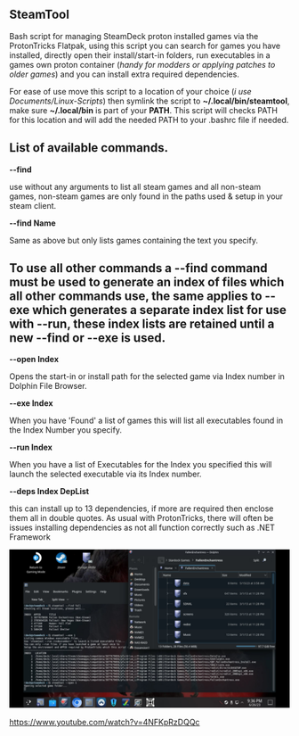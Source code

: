 ## SteamTool
Bash script for managing SteamDeck proton installed games via the ProtonTricks Flatpak, using this script you can search for games you have installed, directly open their install/start-in folders, run executables in a games own proton container (*handy for modders or applying patches to older games*) and you can install extra required dependencies.

For ease of use move this script to a location of your choice (*i use Documents/Linux-Scripts*) then symlink the script to **~/.local/bin/steamtool**, make sure **~/.local/bin** is part of your **PATH**.  This script will checks PATH for this location and will add the needed PATH to your .bashrc file if needed. 

## List of available commands.

**--find**

use without any arguments to list all steam games and all non-steam games, non-steam games are only found in the paths used & setup in your steam client.
  
**--find Name**

Same as above but only lists games containing the text you specify.

## To use all other commands a --find command must be used to generate an index of files which all other commands use, the same applies to --exe which generates a separate index list for use with --run, these index lists are retained until a new --find or --exe is used.

**--open Index**

Opens the start-in or install path for the selected game via Index number in Dolphin File Browser.
  
**--exe Index**

When you have 'Found' a list of games this will list all executables found in the Index Number you specify.

**--run Index**

When you have a list of Executables for the Index you specified this will launch the selected executable via its Index number.

**--deps Index DepList**

this can install up to 13 dependencies, if more are required then enclose them all in double quotes.  As usual with ProtonTricks, there will often be issues installing dependencies as not all function correctly such as .NET Framework

![Alt text](/steamtool.jpg?raw=true "SteamTool Screenshot")

https://www.youtube.com/watch?v=4NFKpRzDQQc
